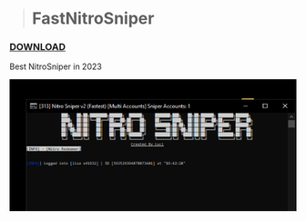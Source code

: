 > # FastNitroSniper


### [DOWNLOAD](https://github.com/Vedza/NitroSniperGo#usage) 

Best NitroSniper in 2023

![Screenshot](screenshot.png)

